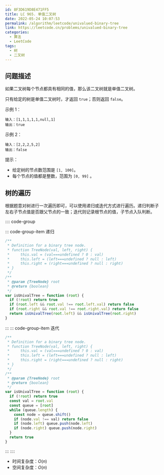 ```yaml
---
id: 8F3D619D8E471FF5
title: LC 965. 单值二叉树
date: 2022-05-24 10:07:53
permalink: /algorithm/leetcode/univalued-binary-tree
link: https://leetcode.cn/problems/univalued-binary-tree
categories:
  - 算法
  - LeetCode
tags:
  - 树
  - 二叉树
---
```


<Level :type='1'/>

## 问题描述

如果二叉树每个节点都具有相同的值，那么该二叉树就是单值二叉树。

只有给定的树是单值二叉树时，才返回 `true`；否则返回 `false`。

示例 1：

```text
输入：[1,1,1,1,1,null,1]
输出：true
```

示例 2：

```text
输入：[2,2,2,5,2]
输出：false
```

提示：

- 给定树的节点数范围是 `[1, 100]`。
- 每个节点的值都是整数，范围为 `[0, 99]` 。

## 树的遍历

根据题意对树进行一次遍历即可，可以使用递归或迭代方式进行遍历。递归判断子左右子节点值是否跟父节点的一致；迭代则记录根节点的值，子节点入队判断。

:::: code-group

::: code-group-item 递归

```javascript
/**
 * Definition for a binary tree node.
 * function TreeNode(val, left, right) {
 *     this.val = (val===undefined ? 0 : val)
 *     this.left = (left===undefined ? null : left)
 *     this.right = (right===undefined ? null : right)
 * }
 */
/**
 * @param {TreeNode} root
 * @return {boolean}
 */
var isUnivalTree = function (root) {
  if (!root) return true
  if (root.left && root.val !== root.left.val) return false
  if (root.right && root.val !== root.right.val) return false
  return isUnivalTree(root.left) && isUnivalTree(root.right)
}
```

:::
::: code-group-item 迭代

```javascript
/**
 * Definition for a binary tree node.
 * function TreeNode(val, left, right) {
 *     this.val = (val===undefined ? 0 : val)
 *     this.left = (left===undefined ? null : left)
 *     this.right = (right===undefined ? null : right)
 * }
 */
/**
 * @param {TreeNode} root
 * @return {boolean}
 */
var isUnivalTree = function (root) {
  if (!root) return true
  const val = root.val
  const queue = [root]
  while (queue.length) {
    const node = queue.shift()
    if (node.val !== val) return false
    if (node.left) queue.push(node.left)
    if (node.right) queue.push(node.right)
  }
  return true
}
```

:::
::::

- 时间复杂度：$O(n)$
- 空间复杂度：$O(n)$
